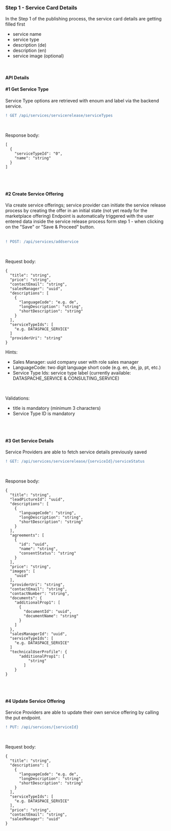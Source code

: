 ### Step 1 - Service Card Details

In the Step 1 of the publishing process, the service card details are getting filled first

* service name
* service type
* description (de)
* description (en)
* service image (optional)

<br>


#### API Details

#### #1 Get Service Type

Service Type options are retrieved with enoum and label via the backend service.
<br>

```diff
! GET /api/services/servicerelease/serviceTypes
```

<br>

Response body:
<br>

    [
      {
        "serviceTypeId": "0",
        "name": "string"
      }
    ]

<br>
<br>

#### #2 Create Service Offering

Via create service offerings; service provider can initiate the service release process by creating the offer in an initial state (not yet ready for the marketplace offering)
Endpoint is automatically triggered with the user entered data inside the service release process form step 1 - when clicking on the "Save" or "Save & Proceed" button.  
<br>

```diff
! POST: /api/services/addservice
```

<br>

Request body:
<br>

    {
      "title": "string",
      "price": "string",
      "contactEmail": "string",
      "salesManager": "uuid",
      "descriptions": [
        {
          "languageCode": "e.g. de",
          "longDescription": "string",
          "shortDescription": "string"
        }
      ],
      "serviceTypeIds": [
        "e.g. DATASPACE_SERVICE"
      ]
      "providerUri": "string"
    }
    
Hints:
* Sales Manager: uuid company user with role sales manager
* LanguageCode: two digit language short code (e.g. en, de, jp, pt, etc.)
* Service Type Ids: service type label (currently available: DATASPACHE_SERVICE & CONSULTING_SERVICE)

<br>

Validations:
* title is mandatory (minimum 3 characters)
* Service Type ID is mandatory

<br>
<br>

#### #3 Get Service Details

Service Providers are able to fetch service details previously saved
<br>

```diff
! GET: /api/services/servicerelease/{serviceId}/serviceStatus
```

<br>

Response body:
<br>

    {
      "title": "string",
      "leadPictureId": "uuid",
      "descriptions": [
        {
          "languageCode": "string",
          "longDescription": "string",
          "shortDescription": "string"
        }
      ],
      "agreements": [
        {
          "id": "uuid",
          "name": "string",
          "consentStatus": "string"
        }
      ],
      "price": "string",
      "images": [
        "uuid"
      ],
      "providerUri": "string",
      "contactEmail": "string",
      "contactNumber": "string",
      "documents": {
        "additionalProp1": [
          {
            "documentId": "uuid",
            "documentName": "string"
          }
        ]
      },
      "salesManagerId": "uuid",
      "serviceTypeIds": [
        "e.g. DATASPACE_SERVICE"
      ]
      "technicalUserProfile": {
          "additionalProp1": [
              "string"
            ]
        }
    }

<br>
<br>

#### #4 Update Service Offering

Service Providers are able to update their own service offering by calling the put endpoint.
<br>

```diff
! PUT: /api/services/{serviceId}
```

<br>

Request body:
<br>

    {
      "title": "string",
      "descriptions": [
        {
          "languageCode": "e.g. de",
          "longDescription": "string",
          "shortDescription": "string"
        }
      ],
      "serviceTypeIds": [
        "e.g. DATASPACE_SERVICE"
      ],
      "price": "string",
      "contactEmail": "string",
      "salesManager": "uuid"
    }

<br>
<br>
